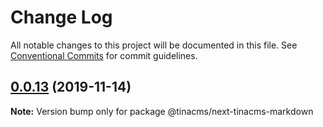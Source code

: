 # Change Log

All notable changes to this project will be documented in this file.
See [Conventional Commits](https://conventionalcommits.org) for commit guidelines.

## [0.0.13](https://github.com/tinacms/tinacms/compare/@tinacms/next-tinacms-markdown@0.0.12...@tinacms/next-tinacms-markdown@0.0.13) (2019-11-14)

**Note:** Version bump only for package @tinacms/next-tinacms-markdown
